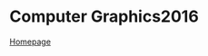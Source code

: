 # Computer Graphics2016
<a href="http://ak532892.github.io/ComputerGraphics2016/index.html">Homepage</a>
